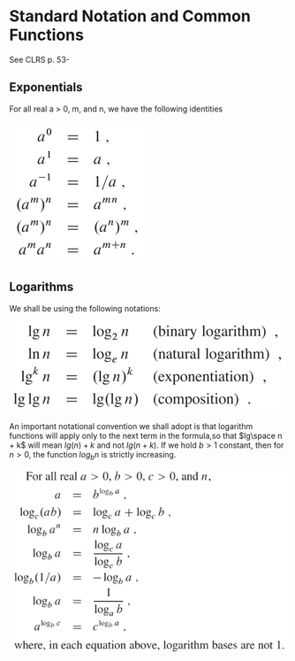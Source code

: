 # Standard Notation and Common Functions

See CLRS p. 53-

## Exponentials

For all real a > 0, m, and n, we have the following identities

![1547133359454](images/1547133359454.png)

## Logarithms

We shall be using the following notations:

![1547133385475](images/1547133385475.png)

An important notational convention we shall adopt is that logarithm functions will apply only to the next term in the formula,so that $lg\space n + k$ will mean $lg(n)+k$ and not $lg(n+k)$. If we hold $b> 1$ constant, then for $n>0$, the function $log_b n$ is strictly increasing.

![1547133418857](images/1547133418857.png)
